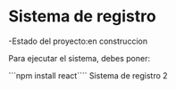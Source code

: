 <h1>Sistema de registro</h1>
-Estado del proyecto:en construccion

Para ejecutar el sistema, debes poner:

```npm install react````
Sistema de registro 2
